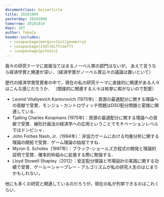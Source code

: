 ```yaml
---
documentclass: bxjsarticle
title: 20201009
yesterday: 20201008
tomorrow: 20201010
days: 287
author: Takala
header-includes:
  - \usepackage[margin=1in]{geometry}
  - \usepackage[ISO]{diffcoeff}
  - \usepackage{pxfonts}
---
```




我々の研究テーマに直接当てはまるノーベル賞の部門はないが，
あえて言うなら経済学賞と関連が深い．（経済学賞がノーベル賞云々の議論は置いといて）



歴代の経済学賞受賞者の中で，現在の私の研究テーマに直接的に関連がある人々はこんな感じだろうか．
（間接的に関連する人々は枚挙に暇がないので割愛）


* Leonid Vitaliyevich Kantorovich (1975年)：資源の最適配分に関する理論への貢献で受賞．モンジュ・カントロヴィッチ問題はDSO配分問題と密接に関連している．
* Tjalling Charles Koopmans (1975年)：資源の最適配分に関する理論への貢献で受賞．線形計画法の経済学への応用ということでモチベーションレベルではドンピシャ．
* John Forbes Nash, Jr.（1994年）：非協力ゲームにおける均衡分析に関する理論の開拓で受賞．ゲーム理論の始祖ですね．
* Myron S. Scholes（1997年）：ブラック-ショールズ方程式の開発と理論的証明で受賞．確率的枠組みに拡張する際に勉強する．
* Lloyd Stowell Shapley（2012）：安定配分理論と市場設計の実践に関する功績で受賞．ゲール＝シャープレー・アルゴリズムが私の研究人生のはじまりかもしれない，


他にも多くの研究と関連しているのだろうが，現在の私が列挙できるのはこれくらい．
